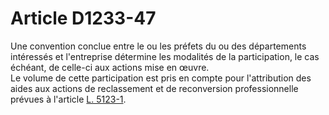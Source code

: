 # Article D1233-47

  
Une convention conclue entre le ou les préfets du ou des départements intéressés et l'entreprise détermine les modalités de la participation, le cas échéant, de celle-ci aux actions mise en œuvre.   
Le volume de cette participation est pris en compte pour l'attribution des aides aux actions de reclassement et de reconversion professionnelle prévues à l'article [L. 5123-1][1].

 [1]: /affichCodeArticle.do?cidTexte=LEGITEXT000006072050&idArticle=LEGIARTI000006903475&dateTexte=&categorieLien=cid